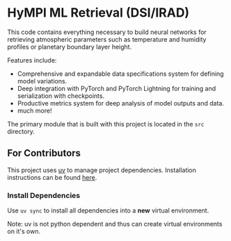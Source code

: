 # HyMPI ML Retrieval (DSI/IRAD)

This code contains everything necessary to build neural networks for retrieving atmospheric parameters such as temperature and humidity profiles or planetary boundary layer height.

Features include:
- Comprehensive and expandable data specifications system for defining model variations.
- Deep integration with PyTorch and PyTorch Lightning for training and serialization with checkpoints.
- Productive metrics system for deep analysis of model outputs and data.
- much more!

The primary module that is built with this project is located in the `src` directory.

## For Contributors
This project uses [uv](https://docs.astral.sh/uv/) to manage project dependencies. Installation instructions can be found [here](https://docs.astral.sh/uv/getting-started/installation/). 

### Install Dependencies
Use `uv sync` to install all dependencies into a **new** virtual environment.

Note: uv is not python dependent and thus can create virtual environments on it's own.